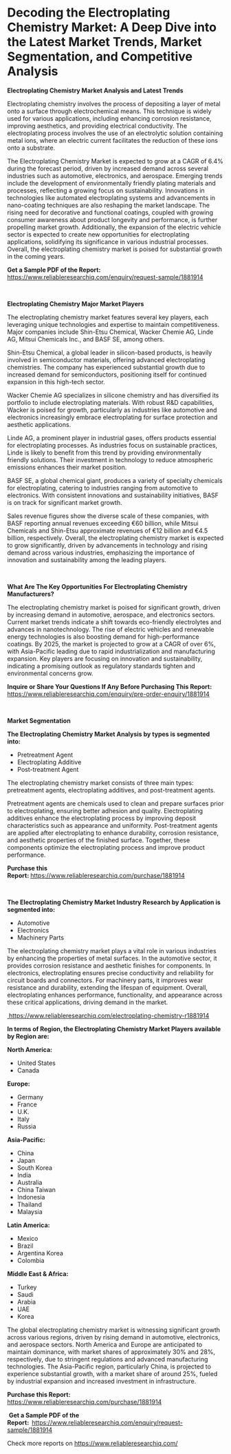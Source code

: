 <p><h1>Decoding the Electroplating Chemistry Market: A Deep Dive into the Latest Market Trends, Market Segmentation, and Competitive Analysis</h1></p><p><strong>Electroplating Chemistry Market Analysis and Latest Trends</strong></p>
<p><p>Electroplating chemistry involves the process of depositing a layer of metal onto a surface through electrochemical means. This technique is widely used for various applications, including enhancing corrosion resistance, improving aesthetics, and providing electrical conductivity. The electroplating process involves the use of an electrolytic solution containing metal ions, where an electric current facilitates the reduction of these ions onto a substrate.</p><p>The Electroplating Chemistry Market is expected to grow at a CAGR of 6.4% during the forecast period, driven by increased demand across several industries such as automotive, electronics, and aerospace. Emerging trends include the development of environmentally friendly plating materials and processes, reflecting a growing focus on sustainability. Innovations in technologies like automated electroplating systems and advancements in nano-coating techniques are also reshaping the market landscape. The rising need for decorative and functional coatings, coupled with growing consumer awareness about product longevity and performance, is further propelling market growth. Additionally, the expansion of the electric vehicle sector is expected to create new opportunities for electroplating applications, solidifying its significance in various industrial processes. Overall, the electroplating chemistry market is poised for substantial growth in the coming years.</p></p>
<p><strong>Get a Sample PDF of the Report:&nbsp;</strong> <a href="https://www.reliableresearchiq.com/enquiry/request-sample/1881914?utm_campaign=1834&utm_medium=2&utm_source=Github&utm_content=ia&utm_term=31012025&utm_id=electroplating-chemistry">https://www.reliableresearchiq.com/enquiry/request-sample/1881914</a></p>
<p>&nbsp;</p>
<p><strong>Electroplating Chemistry Major Market Players</strong></p>
<p><p>The electroplating chemistry market features several key players, each leveraging unique technologies and expertise to maintain competitiveness. Major companies include Shin-Etsu Chemical, Wacker Chemie AG, Linde AG, Mitsui Chemicals Inc., and BASF SE, among others.</p><p>Shin-Etsu Chemical, a global leader in silicon-based products, is heavily involved in semiconductor materials, offering advanced electroplating chemistries. The company has experienced substantial growth due to increased demand for semiconductors, positioning itself for continued expansion in this high-tech sector.</p><p>Wacker Chemie AG specializes in silicone chemistry and has diversified its portfolio to include electroplating materials. With robust R&D capabilities, Wacker is poised for growth, particularly as industries like automotive and electronics increasingly embrace electroplating for surface protection and aesthetic applications.</p><p>Linde AG, a prominent player in industrial gases, offers products essential for electroplating processes. As industries focus on sustainable practices, Linde is likely to benefit from this trend by providing environmentally friendly solutions. Their investment in technology to reduce atmospheric emissions enhances their market position.</p><p>BASF SE, a global chemical giant, produces a variety of specialty chemicals for electroplating, catering to industries ranging from automotive to electronics. With consistent innovations and sustainability initiatives, BASF is on track for significant market growth.</p><p>Sales revenue figures show the diverse scale of these companies, with BASF reporting annual revenues exceeding €60 billion, while Mitsui Chemicals and Shin-Etsu approximate revenues of €12 billion and €4.5 billion, respectively. Overall, the electroplating chemistry market is expected to grow significantly, driven by advancements in technology and rising demand across various industries, emphasizing the importance of innovation and sustainability among the leading players.</p></p>
<p>&nbsp;</p>
<p><strong>What Are The Key Opportunities For Electroplating Chemistry Manufacturers?</strong></p>
<p><p>The electroplating chemistry market is poised for significant growth, driven by increasing demand in automotive, aerospace, and electronics sectors. Current market trends indicate a shift towards eco-friendly electrolytes and advances in nanotechnology. The rise of electric vehicles and renewable energy technologies is also boosting demand for high-performance coatings. By 2025, the market is projected to grow at a CAGR of over 6%, with Asia-Pacific leading due to rapid industrialization and manufacturing expansion. Key players are focusing on innovation and sustainability, indicating a promising outlook as regulatory standards tighten and environmental concerns grow.</p></p>
<p><strong>Inquire or Share Your Questions If Any Before Purchasing This Report:</strong> <a href="https://www.reliableresearchiq.com/enquiry/pre-order-enquiry/1881914?utm_campaign=1834&utm_medium=2&utm_source=Github&utm_content=ia&utm_term=31012025&utm_id=electroplating-chemistry">https://www.reliableresearchiq.com/enquiry/pre-order-enquiry/1881914</a></p>
<p>&nbsp;</p>
<p><strong>Market Segmentation</strong></p>
<p><strong>The Electroplating Chemistry Market Analysis by types is segmented into:</strong></p>
<p><ul><li>Pretreatment Agent</li><li>Electroplating Additive</li><li>Post-treatment Agent</li></ul></p>
<p><p>The electroplating chemistry market consists of three main types: pretreatment agents, electroplating additives, and post-treatment agents. </p><p>Pretreatment agents are chemicals used to clean and prepare surfaces prior to electroplating, ensuring better adhesion and quality. Electroplating additives enhance the electroplating process by improving deposit characteristics such as appearance and uniformity. Post-treatment agents are applied after electroplating to enhance durability, corrosion resistance, and aesthetic properties of the finished surface. Together, these components optimize the electroplating process and improve product performance.</p></p>
<p><strong>Purchase this Report:&nbsp;</strong><a href="https://www.reliableresearchiq.com/purchase/1881914?utm_campaign=1834&utm_medium=2&utm_source=Github&utm_content=ia&utm_term=31012025&utm_id=electroplating-chemistry">https://www.reliableresearchiq.com/purchase/1881914</a></p>
<p>&nbsp;</p>
<p><strong>The Electroplating Chemistry Market Industry Research by Application is segmented into:</strong></p>
<p><ul><li>Automotive</li><li>Electronics</li><li>Machinery Parts</li></ul></p>
<p><p>The electroplating chemistry market plays a vital role in various industries by enhancing the properties of metal surfaces. In the automotive sector, it provides corrosion resistance and aesthetic finishes for components. In electronics, electroplating ensures precise conductivity and reliability for circuit boards and connectors. For machinery parts, it improves wear resistance and durability, extending the lifespan of equipment. Overall, electroplating enhances performance, functionality, and appearance across these critical applications, driving demand in the market.</p></p>
<p><a href="https://www.reliableresearchiq.com/electroplating-chemistry-r1881914?utm_campaign=1834&utm_medium=2&utm_source=Github&utm_content=ia&utm_term=31012025&utm_id=electroplating-chemistry">&nbsp;https://www.reliableresearchiq.com/electroplating-chemistry-r1881914</a></p>
<p><strong>In terms of Region, the Electroplating Chemistry Market Players available by Region are:</strong></p>
<p>
    <p> <strong> North America: </strong>
        <ul>
            <li>United States</li>
            <li>Canada</li>
        </ul>
        </p> 
    <p> <strong> Europe: </strong>
        <ul>
            <li>Germany</li>
            <li>France</li>
            <li>U.K.</li>
            <li>Italy</li>
            <li>Russia</li>
        </ul>
        </p> 
    <p> <strong> Asia-Pacific: </strong>
        <ul>
            <li>China</li>
            <li>Japan</li>
            <li>South Korea</li>
            <li>India</li>
            <li>Australia</li>
            <li>China Taiwan</li>
            <li>Indonesia</li>
            <li>Thailand</li>
            <li>Malaysia</li>
        </ul>
        </p> 
    <p> <strong> Latin America: </strong>
        <ul>
            <li>Mexico</li>
            <li>Brazil</li>
            <li>Argentina Korea</li>
            <li>Colombia</li>
        </ul>
        </p> 
    <p> <strong> Middle East & Africa: </strong>
        <ul>
            <li>Turkey</li>
            <li>Saudi</li>
            <li>Arabia</li>
            <li>UAE</li>
            <li>Korea</li>
        </ul>
    </p>
    </p>
<p><p>The global electroplating chemistry market is witnessing significant growth across various regions, driven by rising demand in automotive, electronics, and aerospace sectors. North America and Europe are anticipated to maintain dominance, with market shares of approximately 30% and 28%, respectively, due to stringent regulations and advanced manufacturing technologies. The Asia-Pacific region, particularly China, is projected to experience substantial growth, with a market share of around 25%, fueled by industrial expansion and increased investment in infrastructure.</p></p>
<p><strong>Purchase this Report: </strong><a href="https://www.reliableresearchiq.com/purchase/1881914?utm_campaign=1834&utm_medium=2&utm_source=Github&utm_content=ia&utm_term=31012025&utm_id=electroplating-chemistry">https://www.reliableresearchiq.com/purchase/1881914</a></p>
<p>&nbsp;<strong>Get a Sample PDF of the Report:&nbsp;&nbsp;</strong><a href="https://www.reliableresearchiq.com/enquiry/request-sample/1881914?utm_campaign=1834&utm_medium=2&utm_source=Github&utm_content=ia&utm_term=31012025&utm_id=electroplating-chemistry">https://www.reliableresearchiq.com/enquiry/request-sample/1881914</a></p>
<p><strong></strong></p>
<p>Check more reports on <a href="https://www.reliableresearchiq.com/?utm_campaign=1834&utm_medium=2&utm_source=Github&utm_content=ia&utm_term=31012025&utm_id=electroplating-chemistry">https://www.reliableresearchiq.com/</a></p>